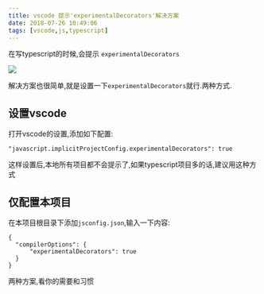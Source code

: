 ```yaml
---
title: vscode 提示'experimentalDecorators'解决方案
date: 2018-07-26 10:49:06
tags: [vscode,js,typescript]
---
```



在写typescript的时候,会提示 `experimentalDecorators`

![](https://ss.jiasucloud.com/blog/image/experimentalDecorators.jpg-s)

解决方案也很简单,就是设置一下`experimentalDecorators`就行.两种方式.

## 设置vscode
打开vscode的设置,添加如下配置:

```
"javascript.implicitProjectConfig.experimentalDecorators": true
```
这样设置后,本地所有项目都不会提示了,如果typescript项目多的话,建议用这种方式

## 仅配置本项目
在本项目根目录下添加`jsconfig.json`,输入一下内容:

```
{
  "compilerOptions": {
      "experimentalDecorators": true
  }
}
```

两种方案,看你的需要和习惯
